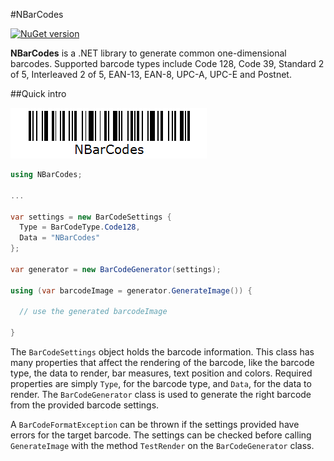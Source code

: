 #NBarCodes

[![NuGet version](http://img.shields.io/nuget/v/NBarCodes.svg)](https://www.nuget.org/packages/NBarCodes/)

**NBarCodes** is a .NET library to generate common one-dimensional barcodes. Supported barcode types include Code 128, Code 39, Standard 2 of 5, Interleaved 2 of 5, EAN-13, EAN-8, UPC-A, UPC-E and Postnet.

##Quick intro

![NBarCodes](NBarCodes.png)

```csharp
using NBarCodes;

...

var settings = new BarCodeSettings {
  Type = BarCodeType.Code128,
  Data = "NBarCodes"
};

var generator = new BarCodeGenerator(settings);

using (var barcodeImage = generator.GenerateImage()) {

  // use the generated barcodeImage

}
```

The `BarCodeSettings` object holds the barcode information. This class has many properties that affect the rendering of the barcode, like the barcode type, the data to render, bar measures, text position and colors. Required properties are simply `Type`, for the barcode type, and `Data`, for the data to render. The `BarCodeGenerator` class is used to generate the right barcode from the provided barcode settings.

A `BarCodeFormatException` can be thrown if the settings provided have errors for the target barcode. The settings can be checked before calling `GenerateImage` with the method `TestRender` on the `BarCodeGenerator` class.
